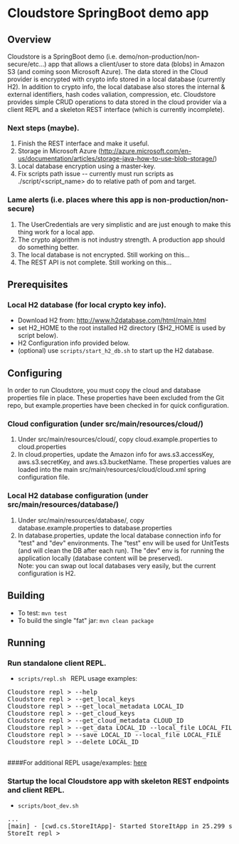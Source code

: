 # Cloudstore SpringBoot demo app

## Overview
Cloudstore is a SpringBoot demo (i.e. demo/non-production/non-secure/etc...) app that allows a client/user to store data (blobs) in Amazon S3 (and coming soon Microsoft Azure).  The data stored in the Cloud provider is encrypted with crypto info stored in a local database (currently H2).  In addition to crypto info, the local database also stores the internal & external identifiers, hash codes valiation, compression, etc. Cloudstore provides simple CRUD operations to data stored in the cloud provider via a client REPL and a skeleton REST interface (which is currently incomplete).

### Next steps (maybe).
1. Finish the REST interface and make it useful.
2. Storage in Microsoft Azure (http://azure.microsoft.com/en-us/documentation/articles/storage-java-how-to-use-blob-storage/)
3. Local database encryption using a master-key.
4. Fix scripts path issue -- currently must run scripts as ./script/<script_name> do to relative path of pom and target.

### Lame alerts (i.e. places where this app is non-production/non-secure)
1. The UserCredentials are very simplistic and are just enough to make this thing work for a local app.
2. The crypto algorithm is not industry strength.  A production app should do something better.
3. The local database is not encrypted.  Still working on this...
4. The REST API is not complete. Still working on this...

## Prerequisites
### Local H2 database (for local crypto key info).
* Download H2 from: http://www.h2database.com/html/main.html
* set H2_HOME to the root installed H2 directory ($H2_HOME is used by script below).
* H2 Configuration info provided below. 
* (optional) use `scripts/start_h2_db.sh` to start up the H2 database.

## Configuring 
In order to run Cloudstore, you must copy the cloud and database properties file in place.  These properties have been excluded from the Git repo, but example.properties have been checked in for quick configuration.
### Cloud configuration (under src/main/resources/cloud/)
1. Under src/main/resources/cloud/, copy cloud.example.properties to cloud.properties
2. In cloud.properties, update the Amazon info for aws.s3.accessKey, aws.s3.secretKey, and aws.s3.bucketName.  These properties values are loaded into the main src/main/resources/cloud/cloud.xml spring configuration file.

### Local H2 database configuration (under src/main/resources/database/)
1. Under src/main/resources/database/, copy database.example.properties to database.properties
2. In database.properties, update the local database connection info for "test" and "dev" environments.  The "test" env will be used for UnitTests (and will clean the DB after each run).  The "dev" env is for running the application locally (database content will be preserved).  
Note: you can swap out local databases very easily, but the current configuration is H2.

## Building
* To test: `mvn test`
* To build the single "fat" jar: `mvn clean package`

## Running

### Run standalone client REPL.
* `scripts/repl.sh `
REPL usage examples:
<pre>
Cloudstore repl > --help 
Cloudstore repl > --get_local_keys 
Cloudstore repl > --get_local_metadata LOCAL_ID
Cloudstore repl > --get_cloud_keys 
Cloudstore repl > --get_cloud_metadata CLOUD_ID
Cloudstore repl > --get_data LOCAL_ID --local_file LOCAL_FILE
Cloudstore repl > --save LOCAL_ID --local_file LOCAL_FILE
Cloudstore repl > --delete LOCAL_ID
 </pre>
 
####For additional REPL usage/examples: [here](docs/repl_usage.md) 

### Startup the local Cloudstore app with skeleton REST endpoints and client REPL.
* `scripts/boot_dev.sh `
<pre>
...
[main] - [cwd.cs.StoreItApp]- Started StoreItApp in 25.299 seconds (JVM running for 25.552)
StoreIt repl >
</pre>


